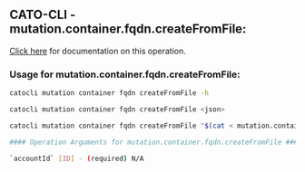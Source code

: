 
## CATO-CLI - mutation.container.fqdn.createFromFile:
[Click here](https://api.catonetworks.com/documentation/#mutation-mutation.container.fqdn.createFromFile) for documentation on this operation.

### Usage for mutation.container.fqdn.createFromFile:

```bash
catocli mutation container fqdn createFromFile -h

catocli mutation container fqdn createFromFile <json>

catocli mutation container fqdn createFromFile "$(cat < mutation.container.fqdn.createFromFile.json)"

#### Operation Arguments for mutation.container.fqdn.createFromFile ####

`accountId` [ID] - (required) N/A    
